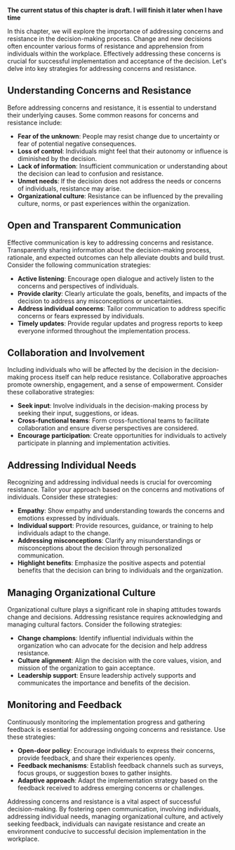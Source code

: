 **The current status of this chapter is draft. I will finish it later when I have time**

In this chapter, we will explore the importance of addressing concerns and resistance in the decision-making process. Change and new decisions often encounter various forms of resistance and apprehension from individuals within the workplace. Effectively addressing these concerns is crucial for successful implementation and acceptance of the decision. Let's delve into key strategies for addressing concerns and resistance.

Understanding Concerns and Resistance
-------------------------------------

Before addressing concerns and resistance, it is essential to understand their underlying causes. Some common reasons for concerns and resistance include:

* **Fear of the unknown**: People may resist change due to uncertainty or fear of potential negative consequences.
* **Loss of control**: Individuals might feel that their autonomy or influence is diminished by the decision.
* **Lack of information**: Insufficient communication or understanding about the decision can lead to confusion and resistance.
* **Unmet needs**: If the decision does not address the needs or concerns of individuals, resistance may arise.
* **Organizational culture**: Resistance can be influenced by the prevailing culture, norms, or past experiences within the organization.

Open and Transparent Communication
----------------------------------

Effective communication is key to addressing concerns and resistance. Transparently sharing information about the decision-making process, rationale, and expected outcomes can help alleviate doubts and build trust. Consider the following communication strategies:

* **Active listening**: Encourage open dialogue and actively listen to the concerns and perspectives of individuals.
* **Provide clarity**: Clearly articulate the goals, benefits, and impacts of the decision to address any misconceptions or uncertainties.
* **Address individual concerns**: Tailor communication to address specific concerns or fears expressed by individuals.
* **Timely updates**: Provide regular updates and progress reports to keep everyone informed throughout the implementation process.

Collaboration and Involvement
-----------------------------

Including individuals who will be affected by the decision in the decision-making process itself can help reduce resistance. Collaborative approaches promote ownership, engagement, and a sense of empowerment. Consider these collaborative strategies:

* **Seek input**: Involve individuals in the decision-making process by seeking their input, suggestions, or ideas.
* **Cross-functional teams**: Form cross-functional teams to facilitate collaboration and ensure diverse perspectives are considered.
* **Encourage participation**: Create opportunities for individuals to actively participate in planning and implementation activities.

Addressing Individual Needs
---------------------------

Recognizing and addressing individual needs is crucial for overcoming resistance. Tailor your approach based on the concerns and motivations of individuals. Consider these strategies:

* **Empathy**: Show empathy and understanding towards the concerns and emotions expressed by individuals.
* **Individual support**: Provide resources, guidance, or training to help individuals adapt to the change.
* **Addressing misconceptions**: Clarify any misunderstandings or misconceptions about the decision through personalized communication.
* **Highlight benefits**: Emphasize the positive aspects and potential benefits that the decision can bring to individuals and the organization.

Managing Organizational Culture
-------------------------------

Organizational culture plays a significant role in shaping attitudes towards change and decisions. Addressing resistance requires acknowledging and managing cultural factors. Consider the following strategies:

* **Change champions**: Identify influential individuals within the organization who can advocate for the decision and help address resistance.
* **Culture alignment**: Align the decision with the core values, vision, and mission of the organization to gain acceptance.
* **Leadership support**: Ensure leadership actively supports and communicates the importance and benefits of the decision.

Monitoring and Feedback
-----------------------

Continuously monitoring the implementation progress and gathering feedback is essential for addressing ongoing concerns and resistance. Use these strategies:

* **Open-door policy**: Encourage individuals to express their concerns, provide feedback, and share their experiences openly.
* **Feedback mechanisms**: Establish feedback channels such as surveys, focus groups, or suggestion boxes to gather insights.
* **Adaptive approach**: Adapt the implementation strategy based on the feedback received to address emerging concerns or challenges.

Addressing concerns and resistance is a vital aspect of successful decision-making. By fostering open communication, involving individuals, addressing individual needs, managing organizational culture, and actively seeking feedback, individuals can navigate resistance and create an environment conducive to successful decision implementation in the workplace.
